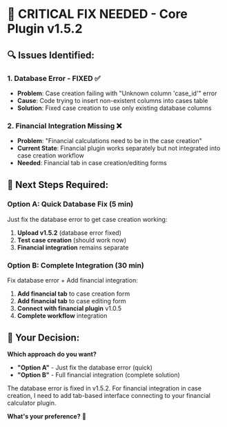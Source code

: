 # 🚨 CRITICAL FIX NEEDED - Core Plugin v1.5.2

## 🔍 **Issues Identified:**

### **1. Database Error - FIXED** ✅
- **Problem**: Case creation failing with "Unknown column 'case_id'" error
- **Cause**: Code trying to insert non-existent columns into cases table
- **Solution**: Fixed case creation to use only existing database columns

### **2. Financial Integration Missing** ❌
- **Problem**: "Financial calculations need to be in the case creation"
- **Current State**: Financial plugin works separately but not integrated into case creation workflow
- **Needed**: Financial tab in case creation/editing forms

## 🚀 **Next Steps Required:**

### **Option A: Quick Database Fix (5 min)**
Just fix the database error to get case creation working:
1. **Upload v1.5.2** (database error fixed)
2. **Test case creation** (should work now)
3. **Financial integration** remains separate

### **Option B: Complete Integration (30 min)**  
Fix database error + Add financial integration:
1. **Add financial tab** to case creation form
2. **Add financial tab** to case editing form  
3. **Connect with financial plugin** v1.0.5
4. **Complete workflow** integration

## 💭 **Your Decision:**

**Which approach do you want?**
- **"Option A"** - Just fix the database error (quick)
- **"Option B"** - Full financial integration (complete solution)

The database error is fixed in v1.5.2. For financial integration in case creation, I need to add tab-based interface connecting to your financial calculator plugin.

**What's your preference?** 🎯